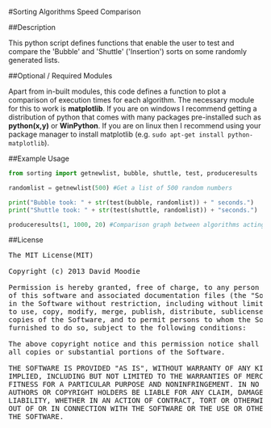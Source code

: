 #Sorting Algorithms Speed Comparison

##Description

This python script defines functions that enable the user to test and compare the 'Bubble' and 'Shuttle' ('Insertion') sorts on some randomly generated lists.

##Optional / Required Modules

Apart from in-built modules, this code defines a function to plot a comparison of execution times for each algorithm.
The necessary module for this to work is **matplotlib**. If you are on windows I recommend getting a distribution of python that comes with many packages pre-installed such as **python(x,y)** or **WinPython**.
If you are on linux then I recommend using your package manager to install matplotlib (e.g. `sudo apt-get install python-matplotlib`).

##Example Usage

````python
from sorting import getnewlist, bubble, shuttle, test, produceresults

randomlist = getnewlist(500) #Get a list of 500 random numbers

print("Bubble took: " + str(test(bubble, randomlist)) + " seconds.")
print("Shuttle took: " + str(test(shuttle, randomlist)) + "seconds.")

produceresults(1, 1000, 20) #Comparison graph between algorithms acting on list of size 1 to 1000, incrementing by 20
````

##License
<pre>
The MIT License(MIT)

Copyright (c) 2013 David Moodie

Permission is hereby granted, free of charge, to any person obtaining a copy
of this software and associated documentation files (the "Software"), to deal
in the Software without restriction, including without limitation the rights
to use, copy, modify, merge, publish, distribute, sublicense, and/or sell
copies of the Software, and to permit persons to whom the Software is
furnished to do so, subject to the following conditions:

The above copyright notice and this permission notice shall be included in
all copies or substantial portions of the Software.

THE SOFTWARE IS PROVIDED "AS IS", WITHOUT WARRANTY OF ANY KIND, EXPRESS OR
IMPLIED, INCLUDING BUT NOT LIMITED TO THE WARRANTIES OF MERCHANTABILITY,
FITNESS FOR A PARTICULAR PURPOSE AND NONINFRINGEMENT. IN NO EVENT SHALL THE
AUTHORS OR COPYRIGHT HOLDERS BE LIABLE FOR ANY CLAIM, DAMAGES OR OTHER
LIABILITY, WHETHER IN AN ACTION OF CONTRACT, TORT OR OTHERWISE, ARISING FROM,
OUT OF OR IN CONNECTION WITH THE SOFTWARE OR THE USE OR OTHER DEALINGS IN
THE SOFTWARE.
</pre>